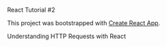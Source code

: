 React Tutorial #2 

This project was bootstrapped with [Create React App](https://github.com/facebookincubator/create-react-app).

Understanding HTTP Requests with React